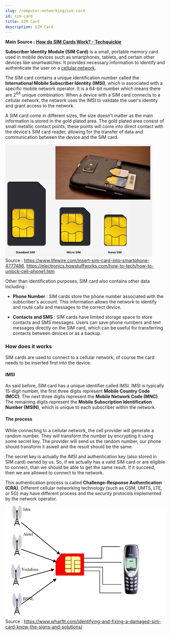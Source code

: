 ```yaml
---
slug: /computer-networking/sim-card
id: sim-card
title: SIM Card
description: SIM Card
---
```


**Main Source : [How do SIM Cards Work? - Techquickie](https://youtu.be/GTCAbmjyEvE?si=_oGqSglZ253CuESu)**

**Subscriber Identity Module (SIM Card)** is a small, portable memory card used in mobile devices such as smartphones, tablets, and certain other devices like smartwatches. It provides necessary information to identify and authenticate the user on a [cellular network](/computer-networking/cellular-networking).

The SIM card contains a unique identification number called the **International Mobile Subscriber Identity (IMSI)**, which is associated with a specific mobile network operator. It is a 64-bit number which means there are $2^{64}$ unique combination. When a device with a SIM card connects to a cellular network, the network uses the IMSI to validate the user's identity and grant access to the network.

A SIM card come in different sizes, the size doesn't matter as the main information is stored in the gold plated area. The gold plated area consist of small metallic contact points, these points will come into direct contact with the device's SIM card reader, allowing for the transfer of data and communication between the device and the SIM card.

![Different SIM card size and how it fit in a phone](./sim-card-size-and-phone.png)  
Source : https://www.lifewire.com/insert-sim-card-into-smartphone-4777486, https://electronics.howstuffworks.com/how-to-tech/how-to-unlock-cell-phone1.htm

Other than identification purposes, SIM card also contains other data including :

- **Phone Number** : SIM cards store the phone number associated with the subscriber's account. This information allows the network to identify and route calls and messages to the correct device.

- **Contacts and SMS** : SIM cards have limited storage space to store contacts and SMS messages. Users can save phone numbers and text messages directly on the SIM card, which can be useful for transferring contacts between devices or as a backup.

### How does it works

SIM cards are used to connect to a cellular network, of course the card needs to be inserted first into the device.

#### IMSI

As said before, SIM card has a unique identifier called IMSI. IMSI is typically 15-digit number, the first three digits represent **Mobile Country Code (MCC)**. The next three digits represent the **Mobile Network Code (MNC)**. The remaining digits represent the **Mobile Subscription Identification Number (MSIN)**, which is unique to each subscriber within the network.

#### The process

While connecting to a cellular network, the cell provider will generate a random number. They will transform the number by encrypting it using some secret key. The provider will send us the random number, our phone should transform it aswell and the result should be the same.

The secret key is actually the IMSI and authentication key (also stored in SIM card) owned by us. So, if we actually has a valid SIM card or are eligible to connect, than we should be able to get the same result. If it succeed, then we are allowed to connect to the network.

This authentication process is called **Challenge-Response Authentication (CRA)**. Different cellular networking technology (such as GSM, UMTS, LTE, or 5G) may have different process and the security protocols implemented by the network operator.

![SIM card connection](./sim-card-connection.jpg)  
Source : https://www.wharftt.com/identifying-and-fixing-a-damaged-sim-card-know-the-signs-and-solutions/
